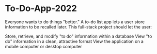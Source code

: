 # To-Do-App-2022

Everyone wants to do things "better." A to-do list app lets a user store information to be recalled later. This full-stack project should let the user:

Store, retrieve, and modify "to do" information within a database
View "to do" information in a clean, attractive format
View the application on a mobile computer or desktop computer
